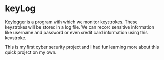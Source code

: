 # keyLog
Keylogger is a program with which we monitor keystrokes. These keystrokes will be stored in a log file. We can record sensitive information like username and password or even credit card information using this keystroke. 

This is my first cyber security project and I had fun learning more about this quick project on my own.

